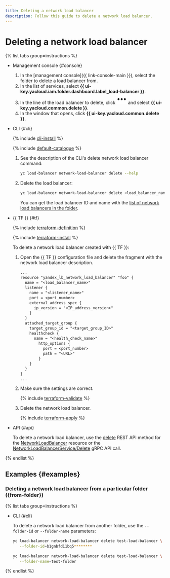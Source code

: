 ```yaml
---
title: Deleting a network load balancer
description: Follow this guide to delete a network load balancer.
---
```


# Deleting a network load balancer

{% list tabs group=instructions %}

- Management console {#console}

  1. In the [management console]({{ link-console-main }}), select the folder to delete a load balancer from.
  1. In the list of services, select **{{ ui-key.yacloud.iam.folder.dashboard.label_load-balancer }}**.
  1. In the line of the load balancer to delete, click ![image](../../_assets/console-icons/ellipsis.svg) and select **{{ ui-key.yacloud.common.delete }}**.
  1. In the window that opens, click **{{ ui-key.yacloud.common.delete }}**.

- CLI {#cli}

  {% include [cli-install](../../_includes/cli-install.md) %}

  {% include [default-catalogue](../../_includes/default-catalogue.md) %}

  1. See the description of the CLI's delete network load balancer command:

     ```bash
     yc load-balancer network-load-balancer delete --help
     ```

  1. Delete the load balancer:

     ```bash
     yc load-balancer network-load-balancer delete <load_balancer_name_or_ID>
     ```

     You can get the load balancer ID and name with the [list of network load balancers in the folder](load-balancer-list.md#list).

- {{ TF }} {#tf}

  {% include [terraform-definition](../../_tutorials/_tutorials_includes/terraform-definition.md) %}

  {% include [terraform-install](../../_includes/terraform-install.md) %}

  To delete a network load balancer created with {{ TF }}:
  1. Open the {{ TF }} configuration file and delete the fragment with the network load balancer description.

     ```hcl
     ...
     resource "yandex_lb_network_load_balancer" "foo" {
       name = "<load_balancer_name>"
       listener {
         name = "<listener_name>"
         port = <port_number>
         external_address_spec {
           ip_version = "<IP_address_version>"
         }
       }
       attached_target_group {
         target_group_id = "<target_group_ID>"
         healthcheck {
           name = "<health_check_name>"
             http_options {
               port = <port_number>
               path = "<URL>"
             }
         }
       }
     }
     ...
     ```

  1. Make sure the settings are correct.

     {% include [terraform-validate](../../_includes/mdb/terraform/validate.md) %}

  1. Delete the network load balancer.

     {% include [terraform-apply](../../_includes/mdb/terraform/apply.md) %}

- API {#api}

  To delete a network load balancer, use the [delete](../api-ref/NetworkLoadBalancer/delete.md) REST API method for the [NetworkLoadBalancer](../api-ref/NetworkLoadBalancer/index.md) resource or the [NetworkLoadBalancerService/Delete](../api-ref/grpc/NetworkLoadBalancer/delete.md) gRPC API call.

{% endlist %}

## Examples {#examples}

### Deleting a network load balancer from a particular folder ({from-folder})

{% list tabs group=instructions %}

- CLI {#cli}

  To delete a network load balancer from another folder, use the `--folder-id` or `--folder-name` parameters:

  ```bash
  yc load-balancer network-load-balancer delete test-load-balancer \
     --folder-id=b1gnbfd11bq5********
  ```

  ```bash
  yc load-balancer network-load-balancer delete test-load-balancer \
     --folder-name=test-folder
  ```

{% endlist %}
